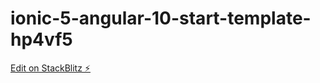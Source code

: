 # ionic-5-angular-10-start-template-hp4vf5

[Edit on StackBlitz ⚡️](https://stackblitz.com/edit/ionic-5-angular-10-start-template-hp4vf5)